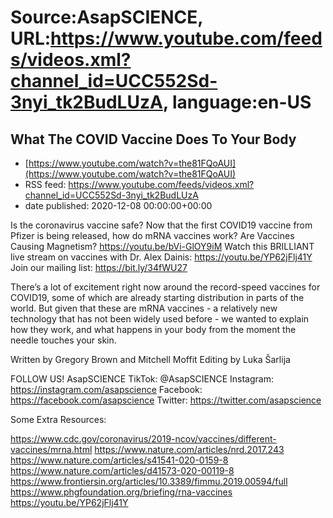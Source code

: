 # Source:AsapSCIENCE, URL:https://www.youtube.com/feeds/videos.xml?channel_id=UCC552Sd-3nyi_tk2BudLUzA, language:en-US

## What The COVID Vaccine Does To Your Body
 - [https://www.youtube.com/watch?v=the81FQoAUI](https://www.youtube.com/watch?v=the81FQoAUI)
 - RSS feed: https://www.youtube.com/feeds/videos.xml?channel_id=UCC552Sd-3nyi_tk2BudLUzA
 - date published: 2020-12-08 00:00:00+00:00

Is the coronavirus vaccine safe? Now that the first COVID19 vaccine from Pfizer is being released, how do mRNA vaccines work?
Are Vaccines Causing Magnetism? https://youtu.be/bVi-GlOY9iM
Watch this BRILLIANT live stream on vaccines with Dr. Alex Dainis: https://youtu.be/YP62jFlj41Y
Join our mailing list: https://bit.ly/34fWU27

There’s a lot of excitement right now around the record-speed vaccines for COVID19, some of which are already starting distribution in parts of the world. But given that these are mRNA vaccines - a relatively new technology that has not been widely used before - we wanted to explain how they work, and what happens in your body from the moment the needle touches your skin. 

Written by Gregory Brown and Mitchell Moffit
Editing by Luka Šarlija

FOLLOW US!
AsapSCIENCE
TikTok: @AsapSCIENCE 
Instagram: https://instagram.com/asapscience
Facebook: https://facebook.com/asapscience
Twitter: https://twitter.com/asapscience

Some Extra Resources:

https://www.cdc.gov/coronavirus/2019-ncov/vaccines/different-vaccines/mrna.html
https://www.nature.com/articles/nrd.2017.243
https://www.nature.com/articles/s41541-020-0159-8
https://www.nature.com/articles/d41573-020-00119-8
https://www.frontiersin.org/articles/10.3389/fimmu.2019.00594/full
https://www.phgfoundation.org/briefing/rna-vaccines
https://youtu.be/YP62jFlj41Y

